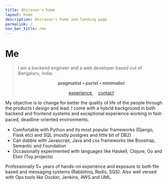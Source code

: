 ```yaml
---
title: Ahiravan's home
layout: home
description: Ahiravan's home and landing page
permalink: /
nav_bar_title: /me
---
```



# Me

<blockquote>
<div id="typed-strings">
  <span>
  	<p>I am a backend engineer and a web developer based out of Bengaluru, India.</p> 
  	<p align="center" style="font-weight:bold;" id="typed2"> pragmatist • purist • minimalist </p>
  	<p align="center" >
  		<a href="{{ "/work" }}" class="has-text-centered more"> experience </a> 
  		<span> 	&nbsp; &nbsp; </span>
  		<a href="{{ "/more" }}" class="has-text-centered more"> contact </a>
  	</p>
  </span>
</div>
<div id="typed"></div>
</blockquote>



My objective is to change for better the quality of life of the people through the products I design and lead. I come with a hybrid background in both backend and frontend systems and exceptional experience working in fast-paced, deadline-oriented environments.  　
* Comfortable with Python and its most popular frameworks (Django, Flask etc) and SQL (mostly postgres and little bit of DB2)
* Can dabble with Javascript, Java and css frameworks like Boostrap, Semantic and Foundation
* Occasionally experimented with languages like Haskell, Clojure, Go and Elixir (Toy projects)


Professionally 5+ years of hands-on experience and exposure to both file based and messaging systems (Rabbitmq, Redis, SQS). Also well versed with Ops tools like Docker, Jenkins, AWS and UML.
